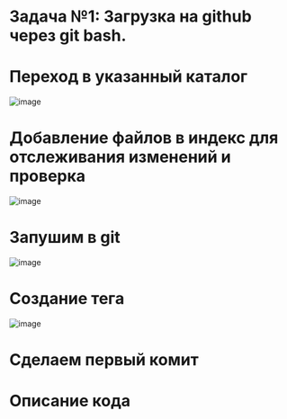 # Задача №1: Загрузка на github через git bash.

# Переход в указанный каталог

![image](https://github.com/KnyazevaAM/PMIIS/assets/70960325/8b4436c5-92be-498f-81c1-7b2a7e0bda31)

# Добавление файлов в индекс для отслеживания изменений и проверка

![image](https://github.com/KnyazevaAM/PMIIS/assets/70960325/f87825a8-9a0b-4ddc-8660-8a2ec5694290)

# Запушим в git

![image](https://github.com/KnyazevaAM/PMIIS/assets/70960325/9cd8e2f5-b716-4c6b-b292-4587a97540f7)

# Создание тега

![image](https://github.com/KnyazevaAM/PMIIS/assets/70960325/96424bb5-13b5-479f-a5a7-b76a8ff54969)

# Сделаем первый комит



# Описание кода
